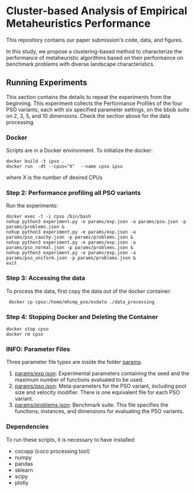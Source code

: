 # Cluster-based Analysis of Empirical Metaheuristics Performance
This repository contains our paper submission's code, data, and figures.

In this study, we propose a clustering-based method to characterize the performance of metaheuristic algorithms based on their performance on benchmark problems with diverse landscape characteristics.

<!-- ## Data Processing
... -->

## Running Experiments
This section contains the details to repeat the experiments from the beginning.
This experiment collects the Performance Profiles of the four PSO variants, each with six specified parameter settings, on the bbob suite on 2, 3, 5, and 10 dimensions. Check the section above for the data processing.

### Docker
Scripts are in a Docker environment. To initialize the docker:
```
docker build -t ipso .
docker run  -dt --cpus="X"  --name cpso ipso
```
where X is the number of desired CPUs

### Step 2: Performance profiling all PSO variants
Run the experiments:
```
docker exec -t -i cpso /bin/bash
nohup python3 experiment.py -e params/exp.json -a params/pso.json -p params/problems.json &
nohup python3 experiment.py -e params/exp.json -a params/pso_cauchy.json -p params/problems.json &
nohup python3 experiment.py -e params/exp.json -a params/pso_normal.json -p params/problems.json &
nohup python3 experiment.py -e params/exp.json -a params/pso_uniform.json -p params/problems.json &
exit
 ```

 ### Step 3: Accessing the data
 To process the data, first copy the data out of the docker container:
```
 docker cp cpso:/home/mhcmp_pso/exdata ./data_processing
```

 ### Step 4: Stopping Docker and Deleting the Container
```
docker stop cpso
docker rm cpso
```

### INFO: Parameter Files
Three parameter file types are inside the folder [params](https://github.com/jair-pereira/mhcmp-cluster-ext/blob/main/mhcmp_pso/params/).
1. [params/exp.json](https://github.com/jair-pereira/mhcmp-cluster-ext/blob/main/mhcmp_pso/params/exp.json): Experimental parameters containing the seed and the maximum number of functions evaluated to be used.
2. [params/pso.json](https://github.com/jair-pereira/mhcmp-cluster-ext/blob/main/mhcmp_pso/params/pso.json): Meta-parameters for the PSO variant, including pool size and velocity modifier. There is one equivalent file for each PSO variant.
3. [params/problems.json](https://github.com/jair-pereira/mhcmp-cluster-ext/blob/main/mhcmp_pso/params/problems.json): Benchmark suite. This file specifies the functions, instances, and dimensions for evaluating the PSO variants.

### Dependencies
To run these scripts, it is necessary to have installed:
* cocopp (coco processing tool)
* numpy
* pandas
* sklearn
* scipy
* plotly
